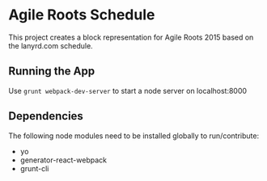 Agile Roots Schedule
====================
This project creates a block representation for Agile Roots 2015 based on the lanyrd.com schedule.


Running the App
---------------
Use `grunt webpack-dev-server` to start a node server on localhost:8000

Dependencies
------------
The following node modules need to be installed globally to run/contribute:

* yo
* generator-react-webpack
* grunt-cli

